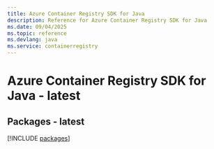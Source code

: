```yaml
---
title: Azure Container Registry SDK for Java
description: Reference for Azure Container Registry SDK for Java
ms.date: 09/04/2025
ms.topic: reference
ms.devlang: java
ms.service: containerregistry
---
```

# Azure Container Registry SDK for Java - latest
## Packages - latest
[!INCLUDE [packages](container-registry-index.md)]